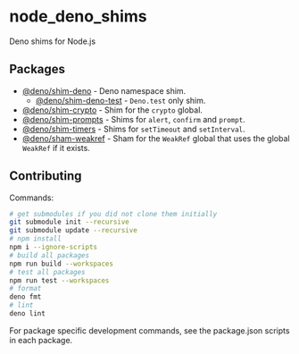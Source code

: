 # node_deno_shims

Deno shims for Node.js

## Packages

- [@deno/shim-deno](packages/shim-deno) - Deno namespace shim.
  - [@deno/shim-deno-test](packages/shim-deno-test) - `Deno.test` only shim.
- [@deno/shim-crypto](packages/shim-crypto) - Shim for the `crypto` global.
- [@deno/shim-prompts](packages/shim-prompts) - Shims for `alert`, `confirm` and
  `prompt`.
- [@deno/shim-timers](packages/shim-timers) - Shims for `setTimeout` and
  `setInterval`.
- [@deno/sham-weakref](packages/sham-weakref) - Sham for the `WeakRef` global
  that uses the global `WeakRef` if it exists.

## Contributing

Commands:

```sh
# get submodules if you did not clone them initially
git submodule init --recursive
git submodule update --recursive
# npm install
npm i --ignore-scripts
# build all packages
npm run build --workspaces
# test all packages
npm run test --workspaces
# format
deno fmt
# lint
deno lint
```

For package specific development commands, see the package.json scripts in each
package.
